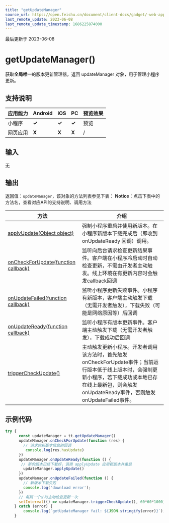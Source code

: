 ```yaml
---
title: "getUpdateManager"
source_url: https://open.feishu.cn/document/client-docs/gadget/-web-app-api/update/getupdatemanager
last_remote_update: 2023-06-08
last_remote_update_timestamp: 1686225874000
---
```

最后更新于 2023-06-08

# getUpdateManager()

获取**全局唯一**的版本更新管理器，返回 updateManager 对象，用于管理小程序更新。

## 支持说明

应用能力 | Android | iOS | PC | 预览效果
--- | --- | --- | --- | ---
小程序 | **✓** | **✓** | **✓** | 预览
网页应用 | **X** | **X** | **X** | /

## 输入
无

## 输出

返回值：`updateManager`，该对象的方法列表参见下表：
**Notice**：点击下表中的方法名，查看对应API的支持说明、调用方法

方法 | 介绍
--- | ---
[applyUpdate(Object object)](https://open.feishu.cn/document/uYjL24iN/uAzM04CMzQjLwMDN/getUpdateManager/applyupdate) | 强制小程序重启并使用新版本。在小程序新版本下载完成后（即收到 onUpdateReady 回调）调用。
[onCheckForUpdate(function callback)](https://open.feishu.cn/document/uYjL24iN/uAzM04CMzQjLwMDN/getUpdateManager/oncheckforupdate) | 监听向后台请求检查更新结果事件。客户端在小程序冷启动时自动检查更新，不需由开发者主动触发。线上环境在有更新内容时会触发callback回调
[onUpdateFailed(function callback)](https://open.feishu.cn/document/uYjL24iN/uAzM04CMzQjLwMDN/getUpdateManager/onupdatefailed) | 监听小程序更新失败事件。小程序有新版本，客户端主动触发下载（无需开发者触发），下载失败（可能是网络原因等）后回调
[onUpdateReady(function callback)](https://open.feishu.cn/document/uYjL24iN/uAzM04CMzQjLwMDN/getUpdateManager/onupdateready) | 监听小程序有版本更新事件。客户端主动触发下载（无需开发者触发），下载成功后回调
[triggerCheckUpdate()](https://open.feishu.cn/document/uYjL24iN/uAzM04CMzQjLwMDN/getUpdateManager/triggercheckupdate) | 主动触发更新小程序。开发者调用该方法时，首先触发onCheckForUpdate事件；当前运行版本低于线上版本时，会强制更新小程序，若下载成功或本地已存在线上最新包，则会触发onUpdateReady事件，否则触发onUpdateFailed事件。

## 示例代码

```js
try {
      const updateManager = tt.getUpdateManager()
      updateManager.onCheckForUpdate(function (res) {
      	// 请求完新版本信息的回调
     	 console.log(res.hasUpdate)
      })
      updateManager.onUpdateReady(function () {
       // 新的版本已经下载好，调用 applyUpdate 应用新版本并重启
       	updateManager.applyUpdate()
      })
      updateManager.onUpdateFailed(function () {
     	// 新版本下载失败
      	console.log('download error');
      })
      // 每隔一个小时主动检查更新一次
      setInterval(() => updateManager.triggerCheckUpdate(), 60*60*1000)
	} catch (error) {
	    console.log(`getUpdateManager fail: ${JSON.stringify(error)}`);
	}
```
